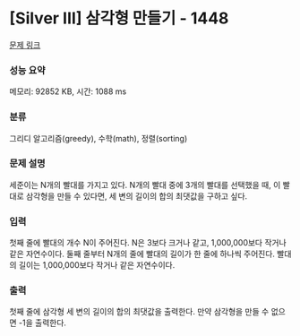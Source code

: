 # [Silver III] 삼각형 만들기 - 1448 

[문제 링크](https://www.acmicpc.net/problem/1448) 

### 성능 요약

메모리: 92852 KB, 시간: 1088 ms

### 분류

그리디 알고리즘(greedy), 수학(math), 정렬(sorting)

### 문제 설명

<p>세준이는 N개의 빨대를 가지고 있다. N개의 빨대 중에 3개의 빨대를 선택했을 때, 이 빨대로 삼각형을 만들 수 있다면, 세 변의 길이의 합의 최댓값을 구하고 싶다.</p>

### 입력 

 <p>첫째 줄에 빨대의 개수 N이 주어진다. N은 3보다 크거나 같고, 1,000,000보다 작거나 같은 자연수이다. 둘째 줄부터 N개의 줄에 빨대의 길이가 한 줄에 하나씩 주어진다. 빨대의 길이는 1,000,000보다 작거나 같은 자연수이다.</p>

### 출력 

 <p>첫째 줄에 삼각형 세 변의 길이의 합의 최댓값을 출력한다. 만약 삼각형을 만들 수 없으면 -1을 출력한다.</p>

